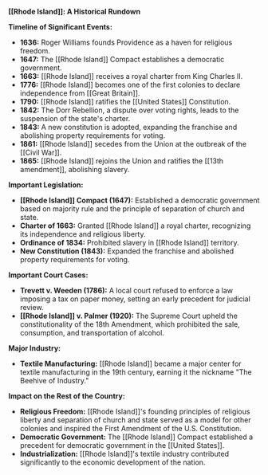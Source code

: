**[[Rhode Island]]: A Historical Rundown**

**Timeline of Significant Events:**

* **1636:** Roger Williams founds Providence as a haven for religious freedom.
* **1647:** The [[Rhode Island]] Compact establishes a democratic government.
* **1663:** [[Rhode Island]] receives a royal charter from King Charles II.
* **1776:** [[Rhode Island]] becomes one of the first colonies to declare independence from [[Great Britain]].
* **1790:** [[Rhode Island]] ratifies the [[United States]] Constitution.
* **1842:** The Dorr Rebellion, a dispute over voting rights, leads to the suspension of the state's charter.
* **1843:** A new constitution is adopted, expanding the franchise and abolishing property requirements for voting.
* **1861:** [[Rhode Island]] secedes from the Union at the outbreak of the [[Civil War]].
* **1865:** [[Rhode Island]] rejoins the Union and ratifies the [[13th amendment]], abolishing slavery.

**Important Legislation:**

* **[[Rhode Island]] Compact (1647):** Established a democratic government based on majority rule and the principle of separation of church and state.
* **Charter of 1663:** Granted [[Rhode Island]] a royal charter, recognizing its independence and religious liberty.
* **Ordinance of 1834:** Prohibited slavery in [[Rhode Island]] territory.
* **New Constitution (1843):** Expanded the franchise and abolished property requirements for voting.

**Important Court Cases:**

* **Trevett v. Weeden (1786):** A local court refused to enforce a law imposing a tax on paper money, setting an early precedent for judicial review.
* **[[Rhode Island]] v. Palmer (1920):** The Supreme Court upheld the constitutionality of the 18th Amendment, which prohibited the sale, consumption, and transportation of alcohol.

**Major Industry:**

* **Textile Manufacturing:** [[Rhode Island]] became a major center for textile manufacturing in the 19th century, earning it the nickname "The Beehive of Industry."

**Impact on the Rest of the Country:**

* **Religious Freedom:** [[Rhode Island]]'s founding principles of religious liberty and separation of church and state served as a model for other colonies and inspired the First Amendment of the U.S. Constitution.
* **Democratic Government:** The [[Rhode Island]] Compact established a precedent for democratic government in the [[United States]].
* **Industrialization:** [[Rhode Island]]'s textile industry contributed significantly to the economic development of the nation.